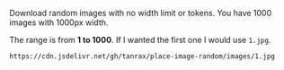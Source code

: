 Download random images with no width limit or tokens.
You have 1000 images with 1000px width.

The range is from **1 to 1000**. If I wanted the first one I would use `1.jpg`.

```
https://cdn.jsdelivr.net/gh/tanrax/place-image-random/images/1.jpg
```
